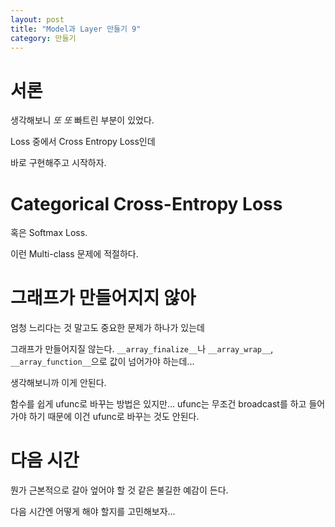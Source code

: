 ```yaml
---
layout: post
title: "Model과 Layer 만들기 9"
category: 만들기
---
```


# 서론

생각해보니 *또 또* 빠트린 부분이 있었다.

Loss 중에서 Cross Entropy Loss인데

바로 구현해주고 시작하자.

# Categorical Cross-Entropy Loss

혹은 Softmax Loss.

이런 Multi-class 문제에 적절하다.

# 그래프가 만들어지지 않아

엄청 느리다는 것 말고도 중요한 문제가 하나가 있는데

그래프가 만들어지질 않는다. `__array_finalize__`나 `__array_wrap__`, `__array_function__`으로 값이 넘어가야 하는데...

생각해보니까 이게 안된다.

함수를 쉽게 ufunc로 바꾸는 방법은 있지만... ufunc는 무조건 broadcast를 하고 들어가야 하기 때문에 이건 ufunc로 바꾸는 것도 안된다.

# 다음 시간

뭔가 근본적으로 갈아 엎어야 할 것 같은 불길한 예감이 든다.

다음 시간엔 어떻게 해야 할지를 고민해보자...
